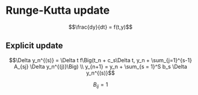 # Runge-Kutta update

```math
\frac{dy}{dt} = f(t,y)
```

## Explicit update

```math
\Delta y_n^{(s)} = \Delta t f\Big(t_n + c_s\Delta t, y_n + \sum_{j=1}^{s-1} A_{sj} \Delta y_n^{(j)}\Big) \\
y_{n+1} = y_n + \sum_{s = 1}^S b_s \Delta y_n^{(s)}
```

```math
B_{ij} = 1
```